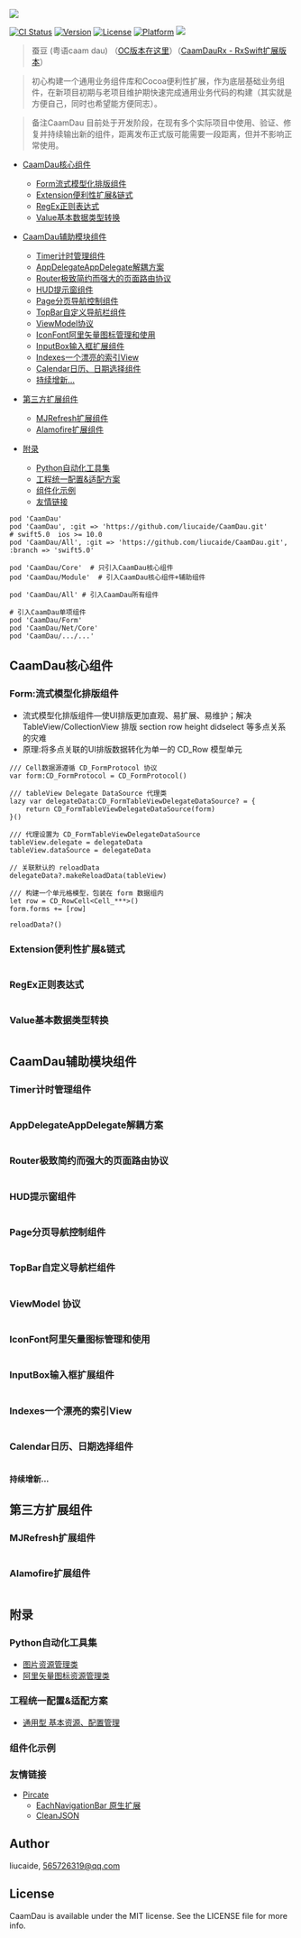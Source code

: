 <p>
  <img src="https://github.com/liucaide/Images/blob/master/CD/caamdau.png" align=centre />
</p>

[![CI Status](https://img.shields.io/travis/liucaide/CaamDau.svg?style=flat)](https://travis-ci.org/liucaide/CaamDau)
[![Version](https://img.shields.io/cocoapods/v/CaamDau.svg?style=flat)](https://cocoapods.org/pods/CaamDau)
[![License](https://img.shields.io/cocoapods/l/CaamDau.svg?style=flat)](https://cocoapods.org/pods/CaamDau)
[![Platform](https://img.shields.io/cocoapods/p/CaamDau.svg?style=flat)](https://cocoapods.org/pods/CaamDau)
[![](https://img.shields.io/badge/Swift-4.0~5.0-orange.svg?style=flat)](https://cocoapods.org/pods/CaamDau)
> 蚕豆 (粤语caam dau) （[OC版本在这里](https://github.com/liucaide/CaamDauObjC)）（[CaamDauRx - RxSwift扩展版本](https://github.com/liucaide/CaamDauRx)）

> 初心构建一个通用业务组件库和Cocoa便利性扩展，作为底层基础业务组件，在新项目初期与老项目维护期快速完成通用业务代码的构建（其实就是方便自己，同时也希望能方便同志）。

> 备注CaamDau 目前处于开发阶段，在现有多个实际项目中使用、验证、修复并持续输出新的组件，距离发布正式版可能需要一段距离，但并不影响正常使用。

- [CaamDau核心组件](#CaamDau核心组件)
  - [Form流式模型化排版组件](#Form流式模型化排版组件)
  - [Extension便利性扩展&链式](#Extension便利性扩展&链式)
  - [RegEx正则表达式](#RegEx正则表达式)
  - [Value基本数据类型转换](#Value基本数据类型转换)
- [CaamDau辅助模块组件](#CaamDau辅助模块组件)
  - [Timer计时管理组件](#Timer计时管理组件)
  - [AppDelegateAppDelegate解耦方案](#AppDelegateAppDelegate解耦方案)
  - [Router极致简约而强大的页面路由协议](#Router极致简约而强大的页面路由协议)
  - [HUD提示窗组件](#HUD提示窗组件)
  - [Page分页导航控制组件](#Page分页导航控制组件)
  - [TopBar自定义导航栏组件](#TopBar自定义导航栏组件)
  - [ViewModel协议](#ViewModel协议)
  - [IconFont阿里矢量图标管理和使用](#IconFont阿里矢量图标管理和使用)
  - [InputBox输入框扩展组件](#InputBox输入框扩展组件)
  - [Indexes一个漂亮的索引View](#Indexes一个漂亮的索引View)
  - [Calendar日历、日期选择组件](#Calendar日历、日期选择组件)
  - [持续增新...](#持续增新...)
 
- [第三方扩展组件](#第三方扩展组件)
  - [MJRefresh扩展组件](#MJRefresh扩展组件)
  - [Alamofire扩展组件](#Alamofire扩展组件)
 
- [附录](#附录)
  - [Python自动化工具集](#Python自动化工具集)
  - [工程统一配置&适配方案](#工程统一配置&适配方案)
  - [组件化示例](#组件化示例)
  - [友情链接](#友情链接)
 
```
pod 'CaamDau'
pod 'CaamDau', :git => 'https://github.com/liucaide/CaamDau.git'
# swift5.0  ios >= 10.0
pod 'CaamDau/All', :git => 'https://github.com/liucaide/CaamDau.git', :branch => 'swift5.0'

pod 'CaamDau/Core'  # 只引入CaamDau核心组件
pod 'CaamDau/Module'  # 引入CaamDau核心组件+辅助组件

pod 'CaamDau/All' # 引入CaamDau所有组件

# 引入CaamDau单项组件
pod 'CaamDau/Form'
pod 'CaamDau/Net/Core'
pod 'CaamDau/.../...'
```

## CaamDau核心组件
### Form:流式模型化排版组件
- 流式模型化排版组件—使UI排版更加直观、易扩展、易维护；解决TableView/CollectionView 排版 section row height didselect 等多点关系的灾难
- 原理:将多点关联的UI排版数据转化为单一的 CD_Row 模型单元
```
/// Cell数据源遵循 CD_FormProtocol 协议
var form:CD_FormProtocol = CD_FormProtocol()

/// tableView Delegate DataSource 代理类
lazy var delegateData:CD_FormTableViewDelegateDataSource? = {
    return CD_FormTableViewDelegateDataSource(form)
}()

/// 代理设置为 CD_FormTableViewDelegateDataSource
tableView.delegate = delegateData
tableView.dataSource = delegateData

// 关联默认的 reloadData
delegateData?.makeReloadData(tableView)
```
```
/// 构建一个单元格模型，包装在 form 数据组内
let row = CD_RowCell<Cell_***>()
form.forms += [row]

reloadData?()
```


### Extension便利性扩展&链式
```
```
### RegEx正则表达式
```
```
### Value基本数据类型转换
```
```

## CaamDau辅助模块组件
### Timer计时管理组件
```
```
### AppDelegateAppDelegate解耦方案
```
```
### Router极致简约而强大的页面路由协议
```
```
### HUD提示窗组件
```
```
### Page分页导航控制组件
```
```
### TopBar自定义导航栏组件
```
```
### ViewModel 协议
```
```
### IconFont阿里矢量图标管理和使用
```
```
### InputBox输入框扩展组件
```
```
### Indexes一个漂亮的索引View
```
```
### Calendar日历、日期选择组件
```
```
#### 持续增新...

## 第三方扩展组件
### MJRefresh扩展组件
```
```
### Alamofire扩展组件
```
```

## 附录
### Python自动化工具集
- [图片资源管理类](https://github.com/liucaide/SapSapSeoi/blob/master/swift/swift_assets.py)
- [阿里矢量图标资源管理类](https://github.com/liucaide/SapSapSeoi/blob/master/swift/swift_iconfont.py)

### 工程统一配置&适配方案
- [通用型 基本资源、配置管理](https://github.com/liucaide/CaamDau/tree/master/Example/Util)

### 组件化示例
### 友情链接
- [Pircate](https://github.com/Pircate)
  - [EachNavigationBar 原生扩展](https://github.com/Pircate/EachNavigationBar)
  - [CleanJSON](https://github.com/Pircate/CleanJSON)

## Author

liucaide, 565726319@qq.com

## License

CaamDau is available under the MIT license. See the LICENSE file for more info.
